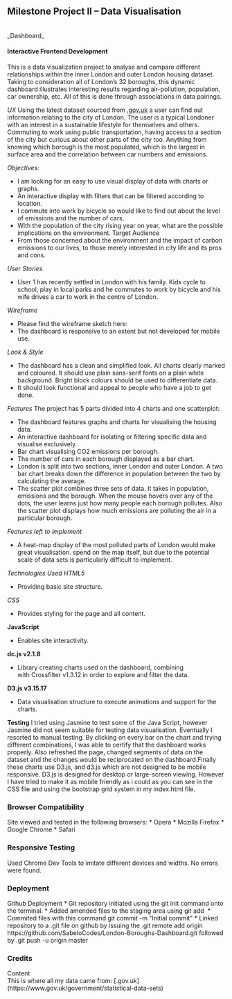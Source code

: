 <h2>Milestone Project II – Data Visualisation</h2><br>
_Dashboard_
<h4>Interactive Frontend Development</h4>

This is a data visualization project to analyse and compare different relationships within 
the inner London and outer London housing dataset. Taking to consideration all of London’s 32 boroughs, 
this dynamic dashboard illustrates interesting results regarding air-pollution, population, car ownership, 
etc. All of this is done through associations in data pairings.

_UX_
Using the latest dataset sourced from [.gov.uk](https://www.gov.uk/government/statistical-data-sets) a user can 
find out information relating to the city of London. The user is a typical Londoner with an interest in a 
sustainable lifestyle for themselves and others. Commuting to work using public transportation, having access 
to a section of the city but curious about other parts of the city too. Anything from knowing which borough is 
the most populated, which is the largest in surface area and the correlation between car numbers and emissions.

_Objectives:_
* I am looking for an easy to use visual display of data with charts or graphs.
* An interactive display with filters that can be filtered according to location. 
* I commute into work by bicycle so would like to find out about the level of emissions and the number of cars.
* With the population of the city rising year on year, what are the possible implications on the environment. 
Target Audience
* From those concerned about the environment and the impact of carbon emissions to our lives, to those merely 
interested in city life and its pros and cons.

_User Stories_
* User 1 has recently settled in London with his family. Kids cycle to school, play in local parks and he commutes 
to work by bicycle and his wife drives a car to work in the centre of London.  


_Wireframe_
* Please find the wireframe sketch here: 
* The dashboard is responsive to an extent but not developed for mobile use. 

_Look & Style_
* The dashboard has a clean and simplified look. All charts clearly marked and coloured. It should use plain sans-serif 
fonts on a plain white background. Bright block colours should be used to differentiate data.
* It should look functional and appeal to people who have a job to get done.

_Features_
The project has 5 parts divided into 4 charts and one scatterplot:
* The dashboard features graphs and charts for visualising the housing data.
* An interactive dashboard for isolating or filtering specific data and visualise exclusively. 
* Bar chart visualising CO2 emissions per borough.
* The number of cars in each borough displayed as a bar chart.
* London is split into two sections, inner London and outer London. A two bar chart breaks down the difference in 
population between the two by calculating the average.
* The scatter plot combines three sets of data. It takes in population, emissions and the borough. When the mouse 
hovers over any of the dots, the user learns just how many people each borough pollutes. Also the scatter plot displays 
how much emissions are polluting the air in a particular borough. 

_Features left to implement_
* A heat-map display of the most polluted parts of London would make great visualisation. spend on the map itself, but due to the potential scale of data sets is particularly difficult to implement.

_Technologies Used_
_HTML5_
* Providing basic site structure.

_CSS_
* Provides styling for the page and all content.

<b>JavaScript</b>
* Enables site interactivity.

<b>dc.js v2.1.8</b>
* Library creating charts used on the dashboard, combining with Crossfilter v1.3.12 in order to explore and filter the data.

<b>D3.js v3.15.17</b>
* Data visualisation structure to execute animations and support for the charts.

<b>Testing</b>
I tried using Jasmine to test some of the Java Script, however Jasmine did not seem suitable for testing data visualisation. 
Eventually I resorted to manual testing. By clicking on every bar on the chart and trying different combinations, 
I was able to certify that the dashboard works properly. Also refreshed the page, changed segments of data on the dataset 
and the changes would be reciprocated on the dashboard.Finally these charts use D3.js, and d3.js which are not designed to 
be mobile responsive. D3.js is designed for desktop or large-screen viewing. However I have tried to make it as mobile 
friendly as i could as you can see in the CSS file and using the bootstrap grid system in my index.html file.

<h3>Browser Compatibility</h3>
Site viewed and tested in the following browsers:
* Opera
* Mozilla Firefox
* Google Chrome
* Safari

<h3>Responsive Testing</h3>
Used Chrome Dev Tools to imitate different devices and widths. No errors were found.

<h3>Deployment</h3>
Github Deployment
* Git repository initiated using the git init command onto the terminal.
* Added amended files to the staging area using git add 
* Commited files with this command git commit -m "Initial commit"
* Linked repository to a .git file on github by issuing the 
.git remote add origin https://github.com/SabeloCodes/London-Boroughs-Dashboard.git 
followed by .git push -u origin master

<h3>Credits</h3>
Content<br>
This is where all my data came from: [.gov.uk](https://www.gov.uk/government/statistical-data-sets) 


